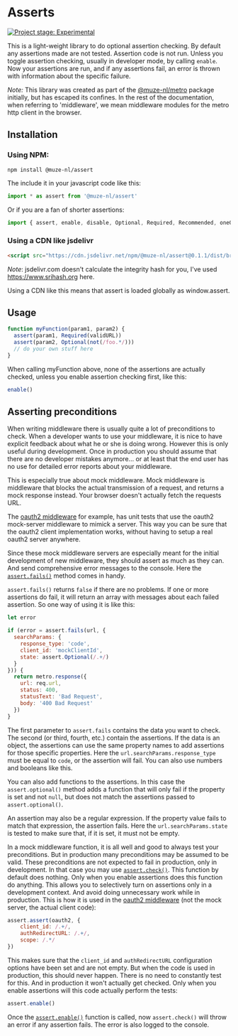 # Asserts

[![Project stage: Experimental][project-stage-badge: Experimental]][project-stage-page]

This is a light-weight library to do optional assertion checking. By default any assertions made are not tested. Assertion code is not run. Unless you toggle assertion checking, usually in developer mode, by calling `enable`. Now your assertions are run, and if any assertions fail, an error is thrown with information about the specific failure.

_Note:_ This library was created as part of the [@muze-nl/metro](https://github.com/muze-nl/metro/) package initially, but has escaped its confines. In the rest of the documentation, when referring to 'middleware', we mean middleware modules for the metro http client in the browser.

## Installation

### Using NPM:

```shell
npm install @muze-nl/assert
```

The include it in your javascript code like this:
```javascript
import * as assert from '@muze-nl/assert'
```

Or if you are a fan of shorter assertions:

```javascript
import { assert, enable, disable, Optional, Required, Recommended, oneOf, anyOf, not, validURL, instanceOf } from '@muze-nl/assert'
```

### Using a CDN like jsdelivr
```html
<script src="https://cdn.jsdelivr.net/npm/@muze-nl/assert@0.1.1/dist/browser.js" integrity="sha384-fqO47gvA1/4UGo0iokMu6ZXdBCkRUbNfXejhrmZrWpJaP+7FPaJqJ03Irhzl1ifk" crossorigin="anonymous"></script>
```

_Note_: jsdelivr.com doesn't calculate the integrity hash for you, I've used https://www.srihash.org here.

Using a CDN like this means that assert is loaded globally as window.assert.

## Usage

```javascript
function myFunction(param1, param2) {
  assert(param1, Required(validURL))
  assert(param2, Optional(not(/foo.*/)))
  // do your own stuff here
}
```

When calling myFunction above, none of the assertions are actually checked, unless you enable assertion checking first, like this:

```javascript
enable()
```

## Asserting preconditions

When writing middleware there is usually quite a lot of preconditions to check. When a developer wants to use your middleware, it is nice to have explicit feedback about what he or she is doing wrong. However this is only useful during development. Once in production you should assume that there are no developer mistakes anymore... or at least that the end user has no use for detailed error reports about your middleware.

This is especially true about mock middleware. Mock middleware is middleware that blocks the actual transmission of a request, and returns a mock response instead. Your browser doesn't actually fetch the requests URL.

The [oauth2 middleware](https://github.com/muze-nl/metro-oauth2) for example, has unit tests that use the oauth2 mock-server middleware to mimick a server. This way you can be sure that the oauth2 client implementation works, without having to setup a real oauth2 server anywhere.

Since these mock middleware servers are especially meant for the initial development of new middleware, they should assert as much as they can. And send comprehensive error messages to the console. Here the [`assert.fails()`](./docs/fails.md) method comes in handy.

`assert.fails()` returns `false` if there are no problems. If one or more assertions do fail, it will return an array with messages about each failed assertion. So one way of using it is like this:

```javascript
let error

if (error = assert.fails(url, {
  searchParams: {
    response_type: 'code',
    client_id: 'mockClientId',
    state: assert.Optional(/.+/)
  }
})) {
  return metro.response({
    url: req.url,
    status: 400,
    statusText: 'Bad Request',
    body: '400 Bad Request'
  })
}
```

The first parameter to `assert.fails` contains the data you want to check. The second (or third, fourth, etc.) contain the assertions. If the data is an object, the assertions can use the same property names to add assertions for those specific properties. Here the `url.searchParams.response_type` must be equal to `code`, or the assertion will fail. You can also use numbers and booleans like this.

You can also add functions to the assertions. In this case the `assert.optional()` method adds a function that will only fail if the property is set and not `null`, but does not match the assertions passed to `assert.optional()`.

An assertion may also be a regular expression. If the property value fails to match that expression, the assertion fails. Here the `url.searchParams.state` is tested to make sure that, if it is set, it must not be empty.

In a mock middleware function, it is all well and good to always test your preconditions. But in production many preconditions may be assumed to be valid. These preconditions are not expected to fail in production, only in development. In that case you may use [`assert.check()`]('./docs/check.md'). This function by default does nothing. Only when you enable assertions does this function do anything. This allows you to selectively turn on assertions only in a development context. And avoid doing unnecessary work while in production. This is how it is used in the [oauth2 middleware](./middleware/oauth2.md) (not the mock server, the actual client code):

```javascript
assert.assert(oauth2, {
	client_id: /.+/,
	authRedirectURL: /.+/,
	scope: /.*/
})
```

This makes sure that the `client_id` and `authRedirectURL` configuration options have been set and are not empty. But when the code is used in production, this should never happen. There is no need to constantly test for this. And in production it won't actually get checked. Only when you enable assertions will this code actually perform the tests:

```javascript
assert.enable()
```

Once the [`assert.enable()`](./docs/enable.md) function is called, now `assert.check()` will throw an error if any assertion fails. The error is also logged to the console.


[project-stage-badge: Experimental]: https://img.shields.io/badge/Project%20Stage-Experimental-yellow.svg
[project-stage-page]: https://blog.pother.ca/project-stages/

